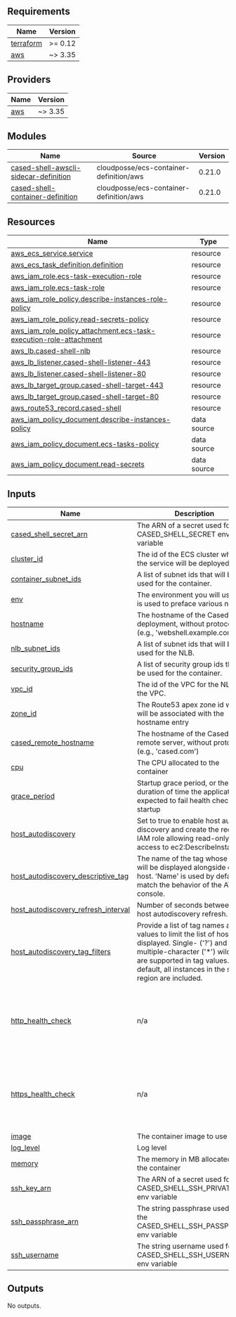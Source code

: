 ## Requirements

| Name | Version |
|------|---------|
| <a name="requirement_terraform"></a> [terraform](#requirement\_terraform) | >= 0.12 |
| <a name="requirement_aws"></a> [aws](#requirement\_aws) | ~> 3.35 |

## Providers

| Name | Version |
|------|---------|
| <a name="provider_aws"></a> [aws](#provider\_aws) | ~> 3.35 |

## Modules

| Name | Source | Version |
|------|--------|---------|
| <a name="module_cased-shell-awscli-sidecar-definition"></a> [cased-shell-awscli-sidecar-definition](#module\_cased-shell-awscli-sidecar-definition) | cloudposse/ecs-container-definition/aws | 0.21.0 |
| <a name="module_cased-shell-container-definition"></a> [cased-shell-container-definition](#module\_cased-shell-container-definition) | cloudposse/ecs-container-definition/aws | 0.21.0 |

## Resources

| Name | Type |
|------|------|
| [aws_ecs_service.service](https://registry.terraform.io/providers/hashicorp/aws/latest/docs/resources/ecs_service) | resource |
| [aws_ecs_task_definition.definition](https://registry.terraform.io/providers/hashicorp/aws/latest/docs/resources/ecs_task_definition) | resource |
| [aws_iam_role.ecs-task-execution-role](https://registry.terraform.io/providers/hashicorp/aws/latest/docs/resources/iam_role) | resource |
| [aws_iam_role.ecs-task-role](https://registry.terraform.io/providers/hashicorp/aws/latest/docs/resources/iam_role) | resource |
| [aws_iam_role_policy.describe-instances-role-policy](https://registry.terraform.io/providers/hashicorp/aws/latest/docs/resources/iam_role_policy) | resource |
| [aws_iam_role_policy.read-secrets-policy](https://registry.terraform.io/providers/hashicorp/aws/latest/docs/resources/iam_role_policy) | resource |
| [aws_iam_role_policy_attachment.ecs-task-execution-role-attachment](https://registry.terraform.io/providers/hashicorp/aws/latest/docs/resources/iam_role_policy_attachment) | resource |
| [aws_lb.cased-shell-nlb](https://registry.terraform.io/providers/hashicorp/aws/latest/docs/resources/lb) | resource |
| [aws_lb_listener.cased-shell-listener-443](https://registry.terraform.io/providers/hashicorp/aws/latest/docs/resources/lb_listener) | resource |
| [aws_lb_listener.cased-shell-listener-80](https://registry.terraform.io/providers/hashicorp/aws/latest/docs/resources/lb_listener) | resource |
| [aws_lb_target_group.cased-shell-target-443](https://registry.terraform.io/providers/hashicorp/aws/latest/docs/resources/lb_target_group) | resource |
| [aws_lb_target_group.cased-shell-target-80](https://registry.terraform.io/providers/hashicorp/aws/latest/docs/resources/lb_target_group) | resource |
| [aws_route53_record.cased-shell](https://registry.terraform.io/providers/hashicorp/aws/latest/docs/resources/route53_record) | resource |
| [aws_iam_policy_document.describe-instances-policy](https://registry.terraform.io/providers/hashicorp/aws/latest/docs/data-sources/iam_policy_document) | data source |
| [aws_iam_policy_document.ecs-tasks-policy](https://registry.terraform.io/providers/hashicorp/aws/latest/docs/data-sources/iam_policy_document) | data source |
| [aws_iam_policy_document.read-secrets](https://registry.terraform.io/providers/hashicorp/aws/latest/docs/data-sources/iam_policy_document) | data source |

## Inputs

| Name | Description | Type | Default | Required |
|------|-------------|------|---------|:--------:|
| <a name="input_cased_shell_secret_arn"></a> [cased\_shell\_secret\_arn](#input\_cased\_shell\_secret\_arn) | The ARN of a secret used for the CASED\_SHELL\_SECRET env variable | `string` | n/a | yes |
| <a name="input_cluster_id"></a> [cluster\_id](#input\_cluster\_id) | The id of the ECS cluster where the service will be deployed. | `string` | n/a | yes |
| <a name="input_container_subnet_ids"></a> [container\_subnet\_ids](#input\_container\_subnet\_ids) | A list of subnet ids that will be used for the container. | `list(string)` | n/a | yes |
| <a name="input_env"></a> [env](#input\_env) | The environment you will use. This is used to preface various names. | `string` | n/a | yes |
| <a name="input_hostname"></a> [hostname](#input\_hostname) | The hostname of the Cased Shell deployment, without protocol (e.g., 'webshell.example.com') | `string` | n/a | yes |
| <a name="input_nlb_subnet_ids"></a> [nlb\_subnet\_ids](#input\_nlb\_subnet\_ids) | A list of subnet ids that will be used for the NLB. | `list(string)` | n/a | yes |
| <a name="input_security_group_ids"></a> [security\_group\_ids](#input\_security\_group\_ids) | A list of security group ids that will be used for the container. | `list(string)` | n/a | yes |
| <a name="input_vpc_id"></a> [vpc\_id](#input\_vpc\_id) | The id of the VPC for the NLB and the VPC. | `string` | n/a | yes |
| <a name="input_zone_id"></a> [zone\_id](#input\_zone\_id) | The Route53 apex zone id which will be associated with the hostname entry | `string` | n/a | yes |
| <a name="input_cased_remote_hostname"></a> [cased\_remote\_hostname](#input\_cased\_remote\_hostname) | The hostname of the Cased remote server, without protocol (e.g., 'cased.com') | `string` | `"cased.com"` | no |
| <a name="input_cpu"></a> [cpu](#input\_cpu) | The CPU allocated to the container | `number` | `180` | no |
| <a name="input_grace_period"></a> [grace\_period](#input\_grace\_period) | Startup grace period, or the duration of time the application is expected to fail health checks on startup | `number` | `360` | no |
| <a name="input_host_autodiscovery"></a> [host\_autodiscovery](#input\_host\_autodiscovery) | Set to true to enable host auto-discovery and create the required IAM role allowing read-only access to ec2:DescribeInstances. | `bool` | `false` | no |
| <a name="input_host_autodiscovery_descriptive_tag"></a> [host\_autodiscovery\_descriptive\_tag](#input\_host\_autodiscovery\_descriptive\_tag) | The name of the tag whose value will be displayed alongside each host. 'Name' is used by default to match the behavior of the AWS console. | `string` | `"Name"` | no |
| <a name="input_host_autodiscovery_refresh_interval"></a> [host\_autodiscovery\_refresh\_interval](#input\_host\_autodiscovery\_refresh\_interval) | Number of seconds between each host autodiscovery refresh. | `number` | `60` | no |
| <a name="input_host_autodiscovery_tag_filters"></a> [host\_autodiscovery\_tag\_filters](#input\_host\_autodiscovery\_tag\_filters) | Provide a list of tag names and values to limit the list of hosts displayed. Single- ('?') and multiple-character ('*') wildcards are supported in tag values. By default, all instances in the same region are included. | <pre>list(object({<br>    name   = string<br>    values = list(string)<br>  }))</pre> | `[]` | no |
| <a name="input_http_health_check"></a> [http\_health\_check](#input\_http\_health\_check) | n/a | <pre>list(object({<br>    healthy_threshold   = number<br>    path                = string<br>    port                = number<br>    unhealthy_threshold = number<br>  }))</pre> | <pre>[<br>  {<br>    "healthy_threshold": 2,<br>    "path": "/_health",<br>    "port": "80",<br>    "unhealthy_threshold": 2<br>  }<br>]</pre> | no |
| <a name="input_https_health_check"></a> [https\_health\_check](#input\_https\_health\_check) | n/a | <pre>list(object({<br>    healthy_threshold   = number<br>    path                = string<br>    port                = number<br>    unhealthy_threshold = number<br>  }))</pre> | <pre>[<br>  {<br>    "healthy_threshold": 2,<br>    "path": "/_health",<br>    "port": "80",<br>    "unhealthy_threshold": 2<br>  }<br>]</pre> | no |
| <a name="input_image"></a> [image](#input\_image) | The container image to use | `string` | `"casedhub/shell:0.7.1"` | no |
| <a name="input_log_level"></a> [log\_level](#input\_log\_level) | Log level | `string` | `"error"` | no |
| <a name="input_memory"></a> [memory](#input\_memory) | The memory in MB allocated to the container | `number` | `1024` | no |
| <a name="input_ssh_key_arn"></a> [ssh\_key\_arn](#input\_ssh\_key\_arn) | The ARN of a secret used for the CASED\_SHELL\_SSH\_PRIVATE\_KEY env variable | `string` | `null` | no |
| <a name="input_ssh_passphrase_arn"></a> [ssh\_passphrase\_arn](#input\_ssh\_passphrase\_arn) | The string passphrase used for the CASED\_SHELL\_SSH\_PASSPHRASE env variable | `string` | `null` | no |
| <a name="input_ssh_username"></a> [ssh\_username](#input\_ssh\_username) | The string username used for the CASED\_SHELL\_SSH\_USERNAME env variable | `string` | `null` | no |

## Outputs

No outputs.
